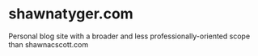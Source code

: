 shawnatyger.com
===============

Personal blog site with a broader and less professionally-oriented scope than shawnacscott.com
